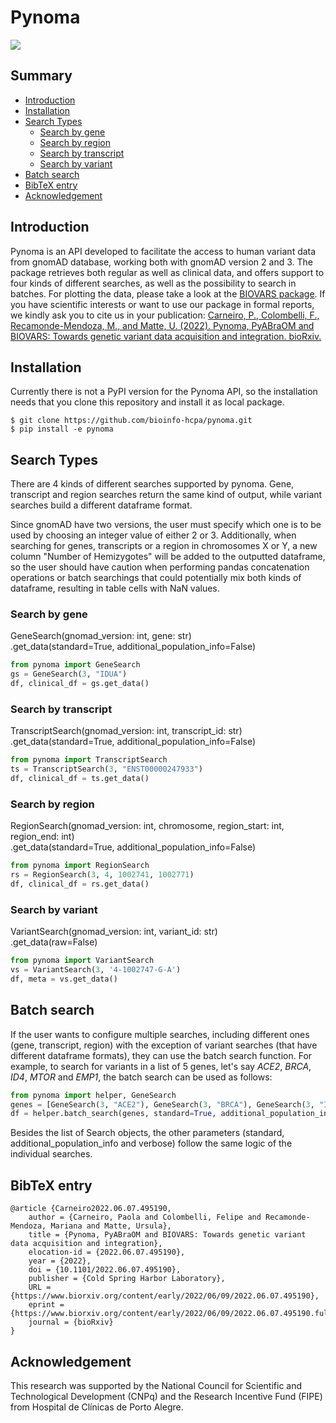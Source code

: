# Pynoma

![](https://img.shields.io/badge/python-v3.x-blue)

## Summary

- [Introduction](#introduction)
- [Installation](#installation)
- [Search Types](#search-types)
    - [Search by gene](#search-by-gene)
    - [Search by region](#search-by-region)
    - [Search by transcript](#search-by-transcript)
    - [Search by variant](#search-by-variant)
- [Batch search](#batch-search)
- [BibTeX entry](#bibtex-entry) 
- [Acknowledgement](#acknowledgement)

## Introduction

Pynoma is an API developed to facilitate the access to human variant data from gnomAD database, working both with gnomAD version 2 and 3.
The package retrieves both regular as well as clinical data, and offers support to four kinds of different searches, as well as the possibility to search in batches.
For plotting the data, please take a look at the [BIOVARS package](https://github.com/bioinfo-hcpa/biovars). If you have scientific interests or want to use our package in formal reports, we kindly ask you to cite us in your publication: [Carneiro, P., Colombelli, F., Recamonde-Mendoza, M., and Matte, U. (2022). Pynoma, PyABraOM and BIOVARS: Towards genetic variant data acquisition and integration. bioRxiv.](#bibtex-entry)

## Installation


Currently there is not a PyPI version for the Pynoma API, so the installation needs that you clone this repository and install it as local package.

    $ git clone https://github.com/bioinfo-hcpa/pynoma.git
    $ pip install -e pynoma

## Search Types

There are 4 kinds of different searches supported by pynoma. Gene, transcript and region searches return the same kind of output, while variant searches build a different dataframe format.

Since gnomAD have two versions, the user must specify which one is to be used by choosing an integer value of either 2 or 3. Additionally, when searching for genes, transcripts or a region in chromosomes X or Y, a new column "Number of Hemizygotes" will be added to the outputted dataframe, so the user should have caution when performing pandas concatenation operations or batch searchings that could potentially mix both kinds of dataframe, resulting in table cells with NaN values.

### Search by gene

GeneSearch(gnomad_version: int, gene: str)<br />
.get_data(standard=True, additional_population_info=False)

```python
from pynoma import GeneSearch
gs = GeneSearch(3, "IDUA")
df, clinical_df = gs.get_data()
```

### Search by transcript


TranscriptSearch(gnomad_version: int, transcript_id: str)<br />
.get_data(standard=True, additional_population_info=False)

```python
from pynoma import TranscriptSearch
ts = TranscriptSearch(3, "ENST00000247933")
df, clinical_df = ts.get_data()
```


### Search by region

RegionSearch(gnomad_version: int, chromosome, region_start: int, region_end: int)<br />
.get_data(standard=True, additional_population_info=False)

```python
from pynoma import RegionSearch
rs = RegionSearch(3, 4, 1002741, 1002771)
df, clinical_df = rs.get_data()
```

### Search by variant

VariantSearch(gnomad_version: int, variant_id: str)<br />
.get_data(raw=False)

```python
from pynoma import VariantSearch
vs = VariantSearch(3, '4-1002747-G-A')
df, meta = vs.get_data()
```

## Batch search

If the user wants to configure multiple searches, including different ones (gene, transcript, region) with the exception of variant searches (that have different dataframe formats), they can use the batch search function.
For example, to search for variants in a list of 5 genes, let's say _ACE2_, _BRCA_, _ID4_, _MTOR_ and _EMP1_, the batch search can be used as follows:

```python
from pynoma import helper, GeneSearch
genes = [GeneSearch(3, "ACE2"), GeneSearch(3, "BRCA"), GeneSearch(3, "ID4"), GeneSearch(3, "MTOR"), GeneSearch(3, "EMP1")]
df = helper.batch_search(genes, standard=True, additional_population_info=False, verbose=True)
```

Besides the list of Search objects, the other parameters (standard, additional_population_info and verbose) follow the same logic of the individual searches.


## BibTeX entry

```
@article {Carneiro2022.06.07.495190,
	author = {Carneiro, Paola and Colombelli, Felipe and Recamonde-Mendoza, Mariana and Matte, Ursula},
	title = {Pynoma, PyABraOM and BIOVARS: Towards genetic variant data acquisition and integration},
	elocation-id = {2022.06.07.495190},
	year = {2022},
	doi = {10.1101/2022.06.07.495190},
	publisher = {Cold Spring Harbor Laboratory},
	URL = {https://www.biorxiv.org/content/early/2022/06/09/2022.06.07.495190},
	eprint = {https://www.biorxiv.org/content/early/2022/06/09/2022.06.07.495190.full.pdf},
	journal = {bioRxiv}
}
```

## Acknowledgement

This research was supported by the National Council for Scientific and Technological Development (CNPq) and the Research Incentive Fund (FIPE) from Hospital de Clínicas de Porto Alegre.

